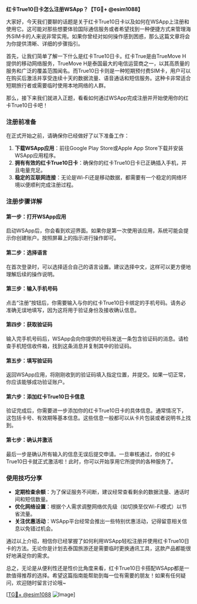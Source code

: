 **红卡True10日卡怎么注册WSApp？【TG💪+ @esim1088】**

大家好，今天我们要聊的话题是关于红卡True10日卡以及如何在WSApp上注册和使用它。这可能对那些想要体验国际通信服务或者希望找到一种便捷方式来管理海外SIM卡的人来说非常实用。如果你曾经对如何操作感到困惑，那么这篇文章将会为你提供清晰、详细的步骤指引。

首先，让我们简单了解一下什么是红卡True10日卡。红卡True是由TrueMove H提供的移动网络服务，TrueMove H是泰国最大的电信运营商之一，以其高质量的服务和广泛的覆盖范围闻名。而True10日卡则是一种短期预付费SIM卡，用户可以在购买后激活并享受连续十天的数据流量、语音通话和短信服务。这种卡非常适合短期旅行者或需要临时使用本地网络的人群。

那么，接下来我们就进入正题，看看如何通过WSApp完成注册并开始使用你的红卡True10日卡吧！

### 注册前准备

在正式开始之前，请确保你已经做好了以下准备工作：

1. **下载WSApp应用**：前往Google Play Store或Apple App Store下载并安装WSApp应用程序。
2. **拥有有效的红卡True10日卡**：确保你的红卡True10日卡已正确插入手机，并且电量充足。
3. **稳定的互联网连接**：无论是Wi-Fi还是移动数据，都需要有一个稳定的网络环境以便顺利完成注册过程。

### 注册步骤详解

#### 第一步：打开WSApp应用
启动WSApp后，你会看到欢迎界面。如果你是第一次使用该应用，系统可能会提示你创建账户。按照屏幕上的指示进行操作即可。

#### 第二步：选择语言
在首次登录时，可以选择适合自己的语言设置。建议选择中文，这样可以更方便地理解后续的操作说明。

#### 第三步：输入手机号码
点击“注册”按钮后，你需要输入与你的红卡True10日卡绑定的手机号码。请务必准确无误地填写，因为这将用于验证身份及接收确认信息。

#### 第四步：获取验证码
输入完手机号码后，WSApp会向你提供的号码发送一条包含验证码的消息。请检查手机短信收件箱，找到这条消息并复制其中的验证码。

#### 第五步：填写验证码
返回WSApp应用，将刚刚收到的验证码填入指定位置，并提交。如果一切正常，你应该能够成功验证账户。

#### 第六步：添加红卡True10日卡信息
验证完成后，你需要进一步添加你的红卡True10日卡的具体信息。通常情况下，这包括卡号、有效期等基本信息。这些信息一般都可以从卡片包装或者说明书上找到。

#### 第七步：确认并激活
最后一步是确认所有输入的信息无误后提交申请。一旦审核通过，你的红卡True10日卡就正式激活啦！此时，你可以开始享用它所提供的各种服务了。

### 使用技巧分享

- **定期检查余额**：为了保证服务不间断，建议经常查看剩余的数据流量、通话时间和短信数量。
- **优化网络设置**：根据个人需求调整网络优先级（如切换至仅Wi-Fi模式）以节省流量。
- **关注优惠活动**：WSApp平台经常会推出一些特别优惠活动，记得留意相关信息以免错过机会。

通过以上介绍，相信你已经掌握了如何利用WSApp轻松注册并使用红卡True10日卡的方法。无论你是计划去泰国旅游还是需要临时更换通讯工具，这款产品都能很好地满足你的需求。

总之，无论是从便利性还是性价比角度来看，红卡True10日卡搭配WSApp都是一款值得推荐的选择。希望这篇指南能帮助到每一位有需要的朋友！如果有任何疑问，欢迎随时留言讨论哦~

[[TG💪+ @esim1088](https://t.me/s/esim1088) ![Image](https://i.postimg.cc/4NQfJmqS/Snipaste-2025-05-13-00-14-12.png)]